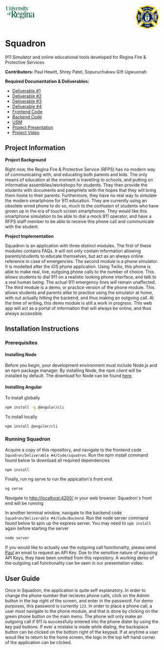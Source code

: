 <p>
  <img align="left" src="/uofr_logo.png" alt="U of R logo" width="20%"/>
  <img align="right" src="/rfps_logo.jpeg" alt="RFPS logo" width="15%"/>
</p>

<br/><br/><br/><br/>

# Squadron

911 Simulator and online educational tools developed for Regina Fire & Protective Services
<br/>

**Contributors:** Paul Hewitt, Shrey Patel, Sopuruchukwu Gift Ugwuonah

**Required Documentation & Deliverables:**
* [Deliverable #1](https://github.com/paulhewitt/Squadron/tree/master/Deliverable%20%231)
* [Deliverable #2](https://github.com/paulhewitt/Squadron/tree/master/Deliverable%20%232)
* [Deliverable #3](https://github.com/paulhewitt/Squadron/tree/master/Deliverable%20%233)
* [Deliverable #4](https://github.com/paulhewitt/Squadron/tree/master/Deliverable%20%234)
* [Frontend Code](https://github.com/paulhewitt/Squadron/tree/master/Deliverable%20%234/Code/squadron)
* [Backend Code](https://github.com/paulhewitt/Squadron/tree/master/Deliverable%20%234/Code/Backend)
* [USM](https://github.com/paulhewitt/Squadron/blob/master/Deliverable%20%233/USM.PNG)
* [Project Presentation](https://github.com/paulhewitt/Squadron/blob/master/Deliverable%20%234/Squadron%20Presentation.pdf)
* [Project Video](https://www.youtube.com/watch?v=_czCFUGkzno&feature=youtu.be)
      
## Project Information
**Project Background**

Right now, the Regina Fire & Protective Service (RFPS) has no modern way of communicating with, and educating both parents and kids. The only means of education at the moment is travelling to schools, and putting on informative assemblies/workshops for students. They then provide the students with documents and pamphlets with the hopes that they will bring them home to their parents. Furthermore, they have no real way to simulate the modern smartphone for 911 education. They are currently using an obsolete wired phone to do so, much to the confusion of students who have grown up in the era of touch screen smartphones. They would like this smartphone simulation to be able to dial a mock 911 operator, and have a RFPS staff member to be able to receive this phone call and communicate with the student.

**Project Implementation**

Squadron is an application with three distinct modules. The first of these modules contains FAQs. It will not only contain information allowing parents/students to educate themselves, but act as an always online reference in case of emergencies. The second module is a phone simulator. It is modelled after the iOS phone application. Using Twilio, this phone is able to make real, live, outgoing phone calls to the number of choice. This allows students to dial 911 on a realistic looking phone interface, and talk to a real human being. The actual 911 emergency lines will remain unaffected. The third module is a demo, or practice version of the phone module. This allows students and parents alike to practice using the simulator at home, with out actually hitting the backend, and thus making an outgoing call. At the time of writing, this demo module is still a work in progress. This web app will act as a portal of information that will always be online, and thus always accessible.

## Installation Instructions

### Prerequisites
#### Installing Node

Before you begin, your development environment must include Node.js and an npm package manager. By installing Node, the npm client will be installed by default. The download for Node can be found [here](https://nodejs.org/en/).

#### Installing Angular

To install globally
```bash
npm install -g @angular/cli
```

To install locally
```bash
npm install @angular/cli
```

### Running Squadron

Acquire a copy of this repository, and navigate to the frontend code `Squadron/Deliverable #4/Code/squadron`. Run the npm install command found below to download all required dependencies
```bash
npm install
```

Finally, run ng serve to run the appication's front end.
```bash
ng serve
```

Navigate to [http://localhost:4200/](http://localhost:4200/) in your web browser. Squadron's front end will be running

In another terminal window, navigate to the backend code `Squadron/Deliverable #4/Code/Backend`. Run the node server command found below to spin up the express server. You may need to `npm install` again before starting the server
```bash
node server
```

If you would like to actually use the outgoing call functionality, please send [Paul](mailto:paul@hewitt.dev?subject=SquadronAPI) an email to request an API Key. Due to the sensitive nature of exposing API Keys, they have been omitted from this repository. A working demo of the outgoing call functionality can be seen in our presentation video. 

## User Guide

Once in Squadron, the application is quite self explanatory. In order to change the phone number that recieves phone calls, click on the Admin button in the top right of the screen, and enter in the password. For demo purposes, this password is currently `123`. In order to place a phone call, a user must navigate to the phone module, and that is done by clicking on the green phone button on the main menu. The phone will only make an outgoing call if 911 is successfully entered into the phone dialer by using the key pad buttons. If ever a mistake is made while dialing, the backspace button can be clicked on the bottom right of the keypad. If at anytime a user woud like to return to the home screen, the logo in the top left hand corner of the application can be clicked.
